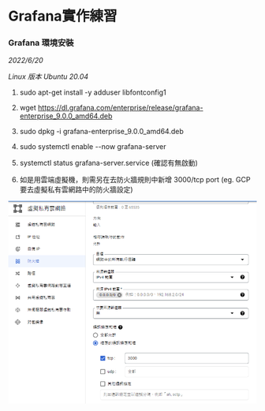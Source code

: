 # Grafana實作練習


### Grafana 環境安裝

*2022/6/20*

*Linux 版本 Ubuntu 20.04*

1.  sudo apt-get install -y adduser libfontconfig1

2.  wget https://dl.grafana.com/enterprise/release/grafana-enterprise_9.0.0_amd64.deb

3.  sudo dpkg -i grafana-enterprise_9.0.0_amd64.deb

4.  sudo systemctl enable --now grafana-server

5.  systemctl status grafana-server.service (確認有無啟動)

6. 如是用雲端虛擬機，則需另在去防火牆規則中新增 3000/tcp port (eg. GCP 要去虛擬私有雲網路中的防火牆設定)

![ptt_page_view](img/GCP_firewall.png)
